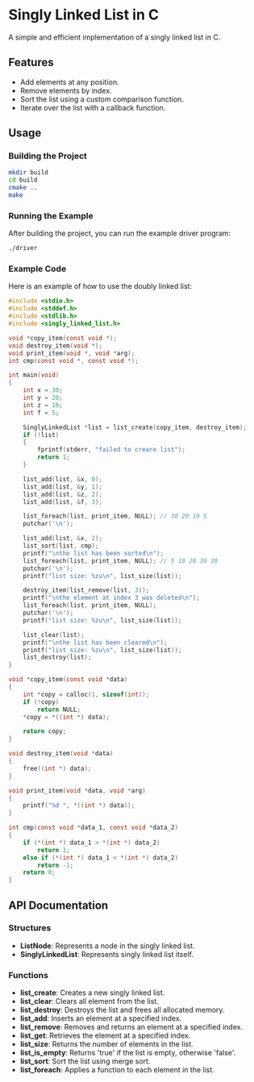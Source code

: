 # Singly Linked List in C

A simple and efficient implementation of a singly linked list in C.

## Features
- Add elements at any position.
- Remove elements by index.
- Sort the list using a custom comparison function.
- Iterate over the list with a callback function.

## Usage

### Building the Project

```bash
mkdir build
cd build
cmake ..
make
```

### Running the Example

After building the project, you can run the example driver program:

```bash
./driver
```

### Example Code

Here is an example of how to use the doubly linked list:

```c
#include <stdio.h>
#include <stddef.h>
#include <stdlib.h>
#include <singly_linked_list.h>

void *copy_item(const void *);
void destroy_item(void *);
void print_item(void *, void *arg);
int cmp(const void *, const void *);

int main(void)
{
    int x = 30;
    int y = 20;
    int z = 10;
    int f = 5;

    SinglyLinkedList *list = list_create(copy_item, destroy_item);
    if (!list)
    {
        fprintf(stderr, "failed to creare list");
        return 1;
    }

    list_add(list, &x, 0);
    list_add(list, &y, 1);
    list_add(list, &z, 2);
    list_add(list, &f, 3);

    list_foreach(list, print_item, NULL); // 30 20 10 5
    putchar('\n');

    list_add(list, &x, 2);
    list_sort(list, cmp);
    printf("\nthe list has been sorted\n");
    list_foreach(list, print_item, NULL); // 5 10 20 30 30
    putchar('\n');
    printf("list size: %zu\n", list_size(list));

    destroy_item(list_remove(list, 3));
    printf("\nthe element at index 3 was deleted\n");
    list_foreach(list, print_item, NULL);
    putchar('\n');
    printf("list size: %zu\n", list_size(list));

    list_clear(list);
    printf("\nthe list has been cleared\n");
    printf("list size: %zu\n", list_size(list));
    list_destroy(list);
}

void *copy_item(const void *data)
{
    int *copy = calloc(1, sizeof(int));
    if (!copy)
        return NULL;
    *copy = *((int *) data);

    return copy;
}

void destroy_item(void *data)
{
    free((int *) data);
}

void print_item(void *data, void *arg)
{
    printf("%d ", *((int *) data));
}

int cmp(const void *data_1, const void *data_2)
{
    if (*(int *) data_1 > *(int *) data_2)
        return 1;
    else if (*(int *) data_1 < *(int *) data_2)
        return -1;
    return 0;
}
```

## API Documentation

### Structures

- **ListNode**: Represents a node in the singly linked list.
- **SinglyLinkedList**: Represents singly linked list itself.

### Functions

- **list_create**: Creates a new singly linked list.
- **list_clear**: Clears all element from the list.
- **list_destroy**: Destroys the list and frees all allocated memory.
- **list_add**: Inserts an element at a specified index.
- **list_remove**: Removes and returns an element at a specified index.
- **list_get**: Retrieves the element at a specified index.
- **list_size**: Returns the number of elements in the list.
- **list_is_empty**: Returns 'true' if the list is empty, otherwise 'false'.
- **list_sort**: Sort the list using merge sort.
- **list_foreach**: Applies a function to each element in the list.
